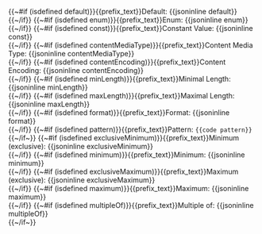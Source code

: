 {{~#if (isdefined default)}}{{prefix_text}}Default: {{jsoninline default}}<br/>{{~/if}}
{{~#if (isdefined enum)}}{{prefix_text}}Enum: {{jsoninline enum}}<br/>{{~/if}}
{{~#if (isdefined const)}}{{prefix_text}}Constant Value: {{jsoninline const}}<br/>{{~/if}}
{{~#if (isdefined contentMediaType)}}{{prefix_text}}Content Media Type: {{jsoninline contentMediaType}}<br/>{{~/if}}
{{~#if (isdefined contentEncoding)}}{{prefix_text}}Content Encoding: {{jsoninline contentEncoding}}<br/>{{~/if}}
{{~#if (isdefined minLength)}}{{prefix_text}}Minimal Length: {{jsoninline minLength}}<br/>{{~/if}}
{{~#if (isdefined maxLength)}}{{prefix_text}}Maximal Length: {{jsoninline maxLength}}<br/>{{~/if}}
{{~#if (isdefined format)}}{{prefix_text}}Format: {{jsoninline format}}<br/>{{~/if}}
{{~#if (isdefined pattern)}}{{prefix_text}}Pattern: `{{code pattern}}`<br/>{{~/if~}}
{{~#if (isdefined exclusiveMinimum)}}{{prefix_text}}Minimum (exclusive): {{jsoninline exclusiveMinimum}}<br/>{{~/if}}
{{~#if (isdefined minimum)}}{{prefix_text}}Minimum: {{jsoninline minimum}}<br/>{{~/if}}
{{~#if (isdefined exclusiveMaximum)}}{{prefix_text}}Maximum (exclusive): {{jsoninline exclusiveMaximum}}<br/>{{~/if}}
{{~#if (isdefined maximum)}}{{prefix_text}}Maximum: {{jsoninline maximum}}<br/>{{~/if}}
{{~#if (isdefined multipleOf)}}{{prefix_text}}Multiple of: {{jsoninline multipleOf}}<br/>{{~/if~}}
